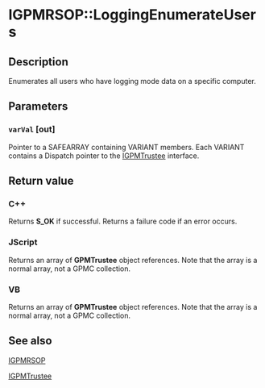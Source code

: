 # IGPMRSOP::LoggingEnumerateUsers

## Description

Enumerates all users who have logging mode data on a specific computer.

## Parameters

### `varVal` [out]

Pointer to a SAFEARRAY containing VARIANT members. Each VARIANT contains a Dispatch pointer to the
[IGPMTrustee](https://learn.microsoft.com/previous-versions/windows/desktop/api/gpmgmt/nn-gpmgmt-igpmtrustee) interface.

## Return value

### C++

Returns **S_OK** if successful. Returns a failure code if an error occurs.

### JScript

Returns an array of **GPMTrustee** object references. Note that the array is a normal array, not a GPMC collection.

### VB

Returns an array of **GPMTrustee** object references. Note that the array is a normal array, not a GPMC collection.

## See also

[IGPMRSOP](https://learn.microsoft.com/previous-versions/windows/desktop/api/gpmgmt/nn-gpmgmt-igpmrsop)

[IGPMTrustee](https://learn.microsoft.com/previous-versions/windows/desktop/api/gpmgmt/nn-gpmgmt-igpmtrustee)